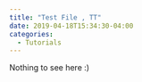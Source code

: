 ```yaml
---
title: "Test File , TT"
date: 2019-04-18T15:34:30-04:00
categories:
  - Tutorials
---
```


Nothing to see here :) 
